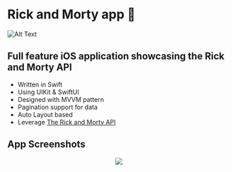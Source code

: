 # Rick and Morty app 🔫

![Alt Text](https://www.linkpicture.com/q/breaking-bad-rick-and-morty-wallpaper.jpg)

## Full feature iOS application showcasing the Rick and Morty API

* Written in Swift
* Using UIKit & SwiftUI
* Designed with MVVM pattern
* Pagination support for data
* Auto Layout based
* Leverage [The Rick and Morty API](https://rickandmortyapi.com/)

## App Screenshots

<div align="center">
  <img src="https://www.linkpicture.com/q/1-PhotoRoom.png-PhotoRoom_1.png">
</div>
